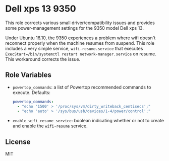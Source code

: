 # Dell xps 13 9350

This role corrects various small driver/compatibility issues and provides some power-management settings for the 9350 model Dell xps 13.

Under Ubuntu 16.10, the 9350 experiences a problem where wifi doesn't reconnect properly when the machine resumes from suspend. This role includes a very simple service, `wifi-resume.service` that executes `ExecStart=/bin/systemctl restart network-manager.service` on resume. This workaround corrects the issue.

## Role Variables

- `powertop_commands`: a list of Powertop recommended commands to execute. Defaults:

  ```yaml
  powertop_commands:
    - "echo '1500' > '/proc/sys/vm/dirty_writeback_centisecs';"
    - "echo 'auto' > '/sys/bus/usb/devices/1-4/power/control';"
  ```

- `enable_wifi_resume_service`: boolean indicating whether or not to
  create and enable the `wifi-resume` service.

## License

MIT
